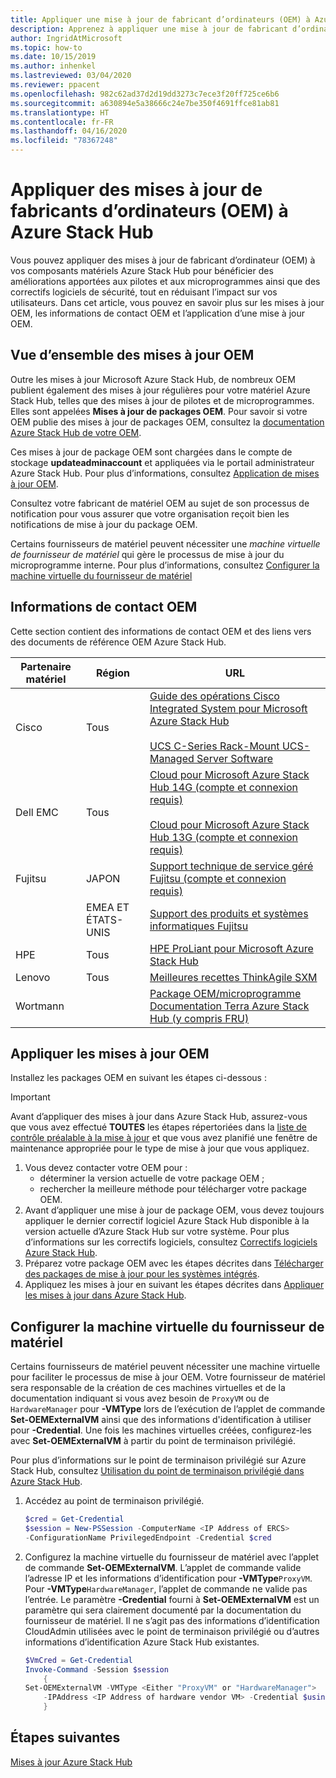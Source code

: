 ```yaml
---
title: Appliquer une mise à jour de fabricant d’ordinateurs (OEM) à Azure Stack Hub
description: Apprenez à appliquer une mise à jour de fabricant d’ordinateurs (OEM) à Azure Stack Hub.
author: IngridAtMicrosoft
ms.topic: how-to
ms.date: 10/15/2019
ms.author: inhenkel
ms.lastreviewed: 03/04/2020
ms.reviewer: ppacent
ms.openlocfilehash: 982c62ad37d2d19dd3273c7ece3f20ff725ce6b6
ms.sourcegitcommit: a630894e5a38666c24e7be350f4691ffce81ab81
ms.translationtype: HT
ms.contentlocale: fr-FR
ms.lasthandoff: 04/16/2020
ms.locfileid: "78367248"
---
```

# <a name="apply-azure-stack-hub-original-equipment-manufacturer-oem-updates"></a>Appliquer des mises à jour de fabricants d’ordinateurs (OEM) à Azure Stack Hub

Vous pouvez appliquer des mises à jour de fabricant d’ordinateur (OEM) à vos composants matériels Azure Stack Hub pour bénéficier des améliorations apportées aux pilotes et aux microprogrammes ainsi que des correctifs logiciels de sécurité, tout en réduisant l’impact sur vos utilisateurs. Dans cet article, vous pouvez en savoir plus sur les mises à jour OEM, les informations de contact OEM et l’application d’une mise à jour OEM.

## <a name="overview-of-oem-updates"></a>Vue d’ensemble des mises à jour OEM

Outre les mises à jour Microsoft Azure Stack Hub, de nombreux OEM publient également des mises à jour régulières pour votre matériel Azure Stack Hub, telles que des mises à jour de pilotes et de microprogrammes. Elles sont appelées **Mises à jour de packages OEM**. Pour savoir si votre OEM publie des mises à jour de packages OEM, consultez la [documentation Azure Stack Hub de votre OEM](#oem-contact-information).

Ces mises à jour de package OEM sont chargées dans le compte de stockage **updateadminaccount** et appliquées via le portail administrateur Azure Stack Hub. Pour plus d’informations, consultez [Application de mises à jour OEM](#apply-oem-updates).

Consultez votre fabricant de matériel OEM au sujet de son processus de notification pour vous assurer que votre organisation reçoit bien les notifications de mise à jour du package OEM.

Certains fournisseurs de matériel peuvent nécessiter une *machine virtuelle de fournisseur de matériel* qui gère le processus de mise à jour du microprogramme interne. Pour plus d’informations, consultez [Configurer la machine virtuelle du fournisseur de matériel](#configure-hardware-vendor-vm)

## <a name="oem-contact-information"></a>Informations de contact OEM 

Cette section contient des informations de contact OEM et des liens vers des documents de référence OEM Azure Stack Hub.

| Partenaire matériel | Région | URL |
|------------------|--------|-------------------------------------------------------------------------------------------------------------------------------------------------------------------------------------------------------------------------------------------------------------------------------------------------------------------------------------------|
| Cisco | Tous | [Guide des opérations Cisco Integrated System pour Microsoft Azure Stack Hub](https://aka.ms/aa708e2)<br><br>[UCS C-Series Rack-Mount UCS-Managed Server Software](https://aka.ms/aa700rq) |
| Dell EMC | Tous | [Cloud pour Microsoft Azure Stack Hub 14G (compte et connexion requis)](https://support.emc.com/downloads/44615_Cloud-for-Microsoft-Azure-Stack-14G)<br><br>[Cloud pour Microsoft Azure Stack Hub 13G (compte et connexion requis)](https://support.emc.com/downloads/42238_Cloud-for-Microsoft-Azure-Stack-13G) |
| Fujitsu | JAPON | [Support technique de service géré Fujitsu (compte et connexion requis)](https://eservice.fujitsu.com/supportdesk-web/) |
|  | EMEA ET ÉTATS-UNIS | [Support des produits et systèmes informatiques Fujitsu](https://support.ts.fujitsu.com/IndexContact.asp?lng=COM&ln=no&LC=del) |
| HPE | Tous | [HPE ProLiant pour Microsoft Azure Stack Hub](http://www.hpe.com/info/MASupdates) |
| Lenovo | Tous | [Meilleures recettes ThinkAgile SXM](https://datacentersupport.lenovo.com/us/en/solutions/ht505122)
| Wortmann |  | [Package OEM/microprogramme](https://aka.ms/AA6z600)<br>[Documentation Terra Azure Stack Hub (y compris FRU)](https://aka.ms/aa6zktc)

## <a name="apply-oem-updates"></a>Appliquer les mises à jour OEM

Installez les packages OEM en suivant les étapes ci-dessous :

> [!IMPORTANT]
> Avant d’appliquer des mises à jour dans Azure Stack Hub, assurez-vous que vous avez effectué **TOUTES** les étapes répertoriées dans la [liste de contrôle préalable à la mise à jour](release-notes-checklist.md) et que vous avez planifié une fenêtre de maintenance appropriée pour le type de mise à jour que vous appliquez.

1. Vous devez contacter votre OEM pour :
      - déterminer la version actuelle de votre package OEM ;  
      - rechercher la meilleure méthode pour télécharger votre package OEM.  
2. Avant d’appliquer une mise à jour de package OEM, vous devez toujours appliquer le dernier correctif logiciel Azure Stack Hub disponible à la version actuelle d’Azure Stack Hub sur votre système. Pour plus d’informations sur les correctifs logiciels, consultez [Correctifs logiciels Azure Stack Hub](azure-stack-servicing-policy.md).
3. Préparez votre package OEM avec les étapes décrites dans [Télécharger des packages de mise à jour pour les systèmes intégrés](azure-stack-servicing-policy.md).
4. Appliquez les mises à jour en suivant les étapes décrites dans [Appliquer les mises à jour dans Azure Stack Hub](azure-stack-apply-updates.md).

## <a name="configure-hardware-vendor-vm"></a>Configurer la machine virtuelle du fournisseur de matériel

Certains fournisseurs de matériel peuvent nécessiter une machine virtuelle pour faciliter le processus de mise à jour OEM. Votre fournisseur de matériel sera responsable de la création de ces machines virtuelles et de la documentation indiquant si vous avez besoin de `ProxyVM` ou de `HardwareManager` pour **-VMType** lors de l’exécution de l’applet de commande  **Set-OEMExternalVM** ainsi que des informations d'identification à utiliser pour **-Credential**. Une fois les machines virtuelles créées, configurez-les avec **Set-OEMExternalVM** à partir du point de terminaison privilégié.

Pour plus d’informations sur le point de terminaison privilégié sur Azure Stack Hub, consultez [Utilisation du point de terminaison privilégié dans Azure Stack Hub](azure-stack-privileged-endpoint.md).

1.  Accédez au point de terminaison privilégié.

    ```powershell  
    $cred = Get-Credential
    $session = New-PSSession -ComputerName <IP Address of ERCS>
    -ConfigurationName PrivilegedEndpoint -Credential $cred
    ```

2. Configurez la machine virtuelle du fournisseur de matériel avec l’applet de commande **Set-OEMExternalVM**. L’applet de commande valide l’adresse IP et les informations d’identification pour **-VMType**`ProxyVM`. Pour **-VMType**`HardwareManager`, l’applet de commande ne valide pas l’entrée. Le paramètre **-Credential** fourni à **Set-OEMExternalVM** est un paramètre qui sera clairement documenté par la documentation du fournisseur de matériel.  Il ne s’agit pas des informations d’identification CloudAdmin utilisées avec le point de terminaison privilégié ou d’autres informations d’identification Azure Stack Hub existantes.

    ```powershell  
    $VmCred = Get-Credential
    Invoke-Command -Session $session
        { 
    Set-OEMExternalVM -VMType <Either "ProxyVM" or "HardwareManager">
        -IPAddress <IP Address of hardware vendor VM> -Credential $using:VmCred
        }
    ```

## <a name="next-steps"></a>Étapes suivantes

[Mises à jour Azure Stack Hub](azure-stack-updates.md)
